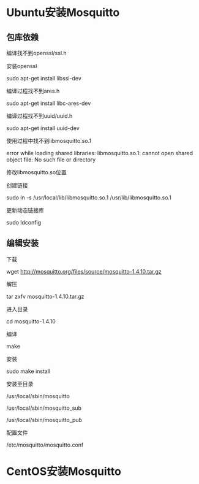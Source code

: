 # Ubuntu安装Mosquitto

## 包库依赖

编译找不到openssl/ssl.h 

安装openssl 

sudo apt-get install libssl-dev 

编译过程找不到ares.h 

sudo apt-get install libc-ares-dev 

编译过程找不到uuid/uuid.h 

sudo apt-get install uuid-dev 

使用过程中找不到libmosquitto.so.1 

error while loading shared libraries: libmosquitto.so.1: cannot open shared object file: No such file or directory 

修改libmosquitto.so位置 

创建链接 

sudo ln -s /usr/local/lib/libmosquitto.so.1 /usr/lib/libmosquitto.so.1 

更新动态链接库 

sudo ldconfig 


## 编辑安装

下载

wget http://mosquitto.org/files/source/mosquitto-1.4.10.tar.gz

解压

tar zxfv mosquitto-1.4.10.tar.gz

进入目录

cd mosquitto-1.4.10

编译

make

安装

sudo make install

安装至目录 

/usr/local/sbin/mosquitto 

/usr/local/sbin/mosquitto_sub 

/usr/local/sbin/mosquitto_pub 

配置文件

/etc/mosquitto/mosquitto.conf 


# CentOS安装Mosquitto
